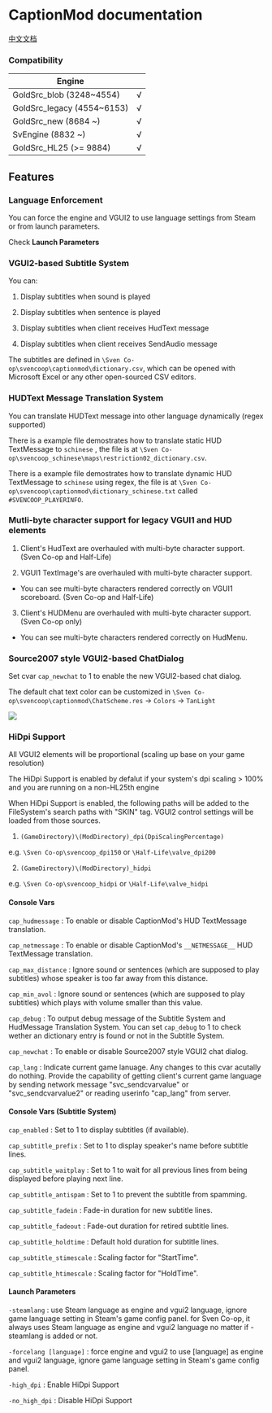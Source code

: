 # CaptionMod documentation

[中文文档](/docs/CaptionModCN.md)

### Compatibility

|        Engine               |      |
|        ----                 | ---- |
| GoldSrc_blob   (3248~4554)  | √    |
| GoldSrc_legacy (4554~6153)  | √    |
| GoldSrc_new    (8684 ~)     | √    |
| SvEngine       (8832 ~)     | √    |
| GoldSrc_HL25   (>= 9884)    | √    |

## Features

### Language Enforcement

You can force the engine and VGUI2 to use language settings from Steam or from launch parameters.

Check **Launch Parameters**

### VGUI2-based Subtitle System

You can:

1. Display subtitles when sound is played

2. Display subtitles when sentence is played

3. Display subtitles when client receives HudText message

4. Display subtitles when client receives SendAudio message

The subtitles are defined in `\Sven Co-op\svencoop\captionmod\dictionary.csv`, which can be opened with Microsoft Excel or any other open-sourced CSV editors.

### HUDText Message Translation System

You can translate HUDText message into other language dynamically (regex supported)

There is a example file demostrates how to translate static HUD TextMessage to `schinese` , the file is at  `\Sven Co-op\svencoop_schinese\maps\restriction02_dictionary.csv`.

There is a example file demostrates how to translate dynamic HUD TextMessage to `schinese` using regex, the file is at `\Sven Co-op\svencoop\captionmod\dictionary_schinese.txt` called `#SVENCOOP_PLAYERINFO`.

### Mutli-byte character support for legacy VGUI1 and HUD elements

1. Client's HudText are overhauled with multi-byte character support. (Sven Co-op and Half-Life)

2. VGUI1 TextImage's are overhauled with multi-byte character support.

* You can see multi-byte characters rendered correctly on VGUI1 scoreboard. (Sven Co-op and Half-Life)

3. Client's HUDMenu are overhauled with multi-byte character support. (Sven Co-op only)

* You can see multi-byte characters rendered correctly on HudMenu.

### Source2007 style VGUI2-based ChatDialog

Set cvar `cap_newchat` to 1 to enable the new VGUI2-based chat dialog.

The default chat text color can be customized in `\Sven Co-op\svencoop\captionmod\ChatScheme.res` -> `Colors` -> `TanLight`

![](/img/1.png)

### HiDpi Support

All VGUI2 elements will be proportional (scaling up base on your game resolution)

The HiDpi Support is enabled by defalut if your system's dpi scaling > 100% and you are running on a non-HL25th engine

When HiDpi Support is enabled, the following paths will be added to the FileSystem's search paths with "SKIN" tag. VGUI2 control settings will be loaded from those sources.

1. `(GameDirectory)\(ModDirectory)_dpi(DpiScalingPercentage)`

e.g. `\Sven Co-op\svencoop_dpi150` or `\Half-Life\valve_dpi200`

2. `(GameDirectory)\(ModDirectory)_hidpi`

e.g. `\Sven Co-op\svencoop_hidpi` or `\Half-Life\valve_hidpi`

#### Console Vars

`cap_hudmessage` : To enable or disable CaptionMod's HUD TextMessage translation.

`cap_netmessage` : To enable or disable CaptionMod's `__NETMESSAGE__` HUD TextMessage translation.

`cap_max_distance` : Ignore sound or sentences (which are supposed to play subtitles) whose speaker is too far away from this distance.

`cap_min_avol` : Ignore sound or sentences (which are supposed to play subtitles) which plays with volume smaller than this value.

`cap_debug` : To output debug message of the Subtitle System and HudMessage Translation System. You can set `cap_debug` to 1 to check wether an dictionary entry is found or not in the Subtitle System.

`cap_newchat` : To enable or disable Source2007 style VGUI2 chat dialog.

`cap_lang` : Indicate current game lanuage. Any changes to this cvar acutally do nothing. Provide the capability of getting client's current game language by sending network message "svc_sendcvarvalue" or "svc_sendcvarvalue2" or reading userinfo "cap_lang" from server.

#### Console Vars (Subtitle System)

`cap_enabled` : Set to 1 to display subtitles (if available).

`cap_subtitle_prefix` : Set to 1 to display speaker's name before subtitle lines.

`cap_subtitle_waitplay` : Set to 1 to wait for all previous lines from being displayed before playing next line.

`cap_subtitle_antispam` : Set to 1 to prevent the subtitle from spamming.

`cap_subtitle_fadein` : Fade-in duration for new subtitle lines.

`cap_subtitle_fadeout` : Fade-out duration for retired subtitle lines.

`cap_subtitle_holdtime` : Default hold duration for subtitle lines.

`cap_subtitle_stimescale` : Scaling factor for "StartTime".

`cap_subtitle_htimescale` : Scaling factor for "HoldTime".

#### Launch Parameters

`-steamlang` : use Steam language as engine and vgui2 language, ignore game language setting in Steam's game config panel. for Sven Co-op, it always uses Steam language as engine and vgui2 language no matter if -steamlang is added or not.

`-forcelang [language]` : force engine and vgui2 to use [language] as engine and vgui2 language, ignore game language setting in Steam's game config panel.

`-high_dpi` : Enable HiDpi Support

`-no_high_dpi` : Disable HiDpi Support
